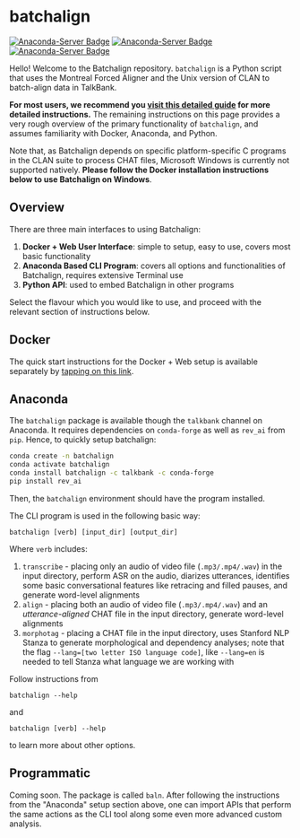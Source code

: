 # batchalign

[![Anaconda-Server Badge](https://anaconda.org/talkbank/batchalign/badges/version.svg)](https://anaconda.org/talkbank/batchalign) [![Anaconda-Server Badge](https://anaconda.org/talkbank/batchalign/badges/latest_release_date.svg)](https://anaconda.org/talkbank/batchalign) [![Anaconda-Server Badge](https://anaconda.org/talkbank/batchalign/badges/platforms.svg)](https://anaconda.org/talkbank/batchalign)

Hello! Welcome to the Batchalign repository. `batchalign` is a Python script that uses the Montreal Forced Aligner and the Unix version of CLAN to batch-align data in TalkBank.

**For most users, we recommend you [visit this detailed guide](https://talkbank.org/info/batchalign.docx) for more detailed instructions.** The remaining instructions on this page provides a very rough overview of the primary functionality of `batchalign`, and assumes familiarity with Docker, Anaconda, and Python. 

Note that, as Batchalign depends on specific platform-specific C programs in the CLAN suite to process CHAT files, Microsoft Windows is currently not supported natively. **Please follow the Docker installation instructions below to use Batchalign on Windows**.

## Overview
There are three main interfaces to using Batchalign:

1. **Docker + Web User Interface**: simple to setup, easy to use, covers most basic functionality
2. **Anaconda Based CLI Program**: covers all options and functionalities of Batchalign, requires extensive Terminal use
3. **Python API**: used to embed Batchalign in other programs

Select the flavour which you would like to use, and proceed with the relevant section of instructions below.

## Docker
The quick start instructions for the Docker + Web setup is available separately by [tapping on this link](https://github.com/TalkBank/batchalign-docker). 

## Anaconda
The `batchalign` package is available though the `talkbank` channel on Anaconda. It requires dependencies on `conda-forge` as well as `rev_ai` from `pip`. Hence, to quickly setup batchalign:

```bash
conda create -n batchalign
conda activate batchalign
conda install batchalign -c talkbank -c conda-forge
pip install rev_ai
```

Then, the `batchalign` environment should have the program installed. 

The CLI program is used in the following basic way:

```
batchalign [verb] [input_dir] [output_dir]
```

Where `verb` includes:

1. `transcribe` - placing only an audio of video file (`.mp3/.mp4/.wav`) in the input directory, perform ASR on the audio, diarizes utterances, identifies some basic conversational features like retracing and filled pauses, and generate word-level alignments
2. `align` - placing both an audio of video file (`.mp3/.mp4/.wav`) and an *utterance-aligned* CHAT file in the input directory, generate word-level alignments
3. `morphotag` - placing a CHAT file in the input directory, uses Stanford NLP Stanza to generate morphological and dependency analyses; note that the flag `--lang=[two letter ISO language code]`, like `--lang=en` is needed to tell Stanza what language we are working with

Follow instructions from

```
batchalign --help
```

and 

```
batchalign [verb] --help
```

to learn more about other options.

## Programmatic
Coming soon. The package is called `baln`. After following the instructions from the "Anaconda" setup section above, one can import APIs that perform the same actions as the CLI tool along some even more advanced custom analysis.
